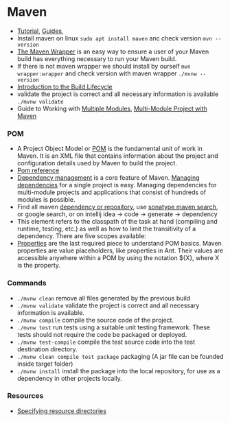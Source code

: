 # Maven
 - [Tutorial](https://www.youtube.com/watch?v=Xatr8AZLOsE), [Guides](https://maven.apache.org/guides/),
 - Install maven on linux `sudo apt install maven` anc check version `mvn --version`
 - [The Maven Wrapper](https://maven.apache.org/wrapper/) is an easy way to ensure a user of your Maven build has everything necessary to run your Maven build.
 - If there is not maven wrapper we should install by ourself `mvn wrapper:wrapper` and check version with maven wrapper `./mvnw --version` 
 - [Introduction to the Build Lifecycle](https://maven.apache.org/guides/introduction/introduction-to-the-lifecycle.html)
 - validate the project is correct and all necessary information is available `./mvnw validate`
 - Guide to Working with [Multiple Modules](https://maven.apache.org/guides/mini/guide-multiple-modules.html), [Multi-Module Project with Maven](https://www.baeldung.com/maven-multi-module)

### POM
- A Project Object Model or [POM](https://maven.apache.org/guides/introduction/introduction-to-the-pom.html#:~:text=Available%20Variables-,What%20is%20a%20POM%3F,default%20values%20for%20most%20projects.) is the fundamental unit of work in Maven. It is an XML file that contains information about the project and configuration details used by Maven to build the project.
- [Pom reference](https://maven.apache.org/pom.html)
- [Dependency management](https://maven.apache.org/guides/introduction/introduction-to-dependency-mechanism.html) is a core feature of Maven. [Managing dependencies](https://maven.apache.org/pom.html#dependencies) for a single project is easy. Managing dependencies for multi-module projects and applications that consist of hundreds of modules is possible.
- Find all maven [dependency or repository](https://mvnrepository.com/), use [sonatype maven search](https://search.maven.org/), or google search, or on intellij idea -> code -> generate -> dependency
- This element refers to the classpath of the task at hand (compiling and runtime, testing, etc.) as well as how to limit the transitivity of a dependency. There are five scopes available:
- [Properties](https://maven.apache.org/pom.html#Properties) are the last required piece to understand POM basics. Maven properties are value placeholders, like properties in Ant. Their values are accessible anywhere within a POM by using the notation ${X}, where X is the property.

### Commands
- `./mvnw clean` remove all files generated by the previous build
- `./mvnw validate` validate the project is correct and all necessary information is available.
- `./mvnw compile` 	compile the source code of the project.
- `./mvnw test` run tests using a suitable unit testing framework. These tests should not require the code be packaged or deployed.
- `./mvnw test-compile` compile the test source code into the test destination directory.
- `./mvnw clean compile test package` packaging (A jar file can be founded inside target folder)
- `./mvnw install` 	install the package into the local repository, for use as a dependency in other projects locally.

### Resources
 - [Specifying resource directories](https://maven.apache.org/plugins/maven-resources-plugin/examples/resource-directory.html) 